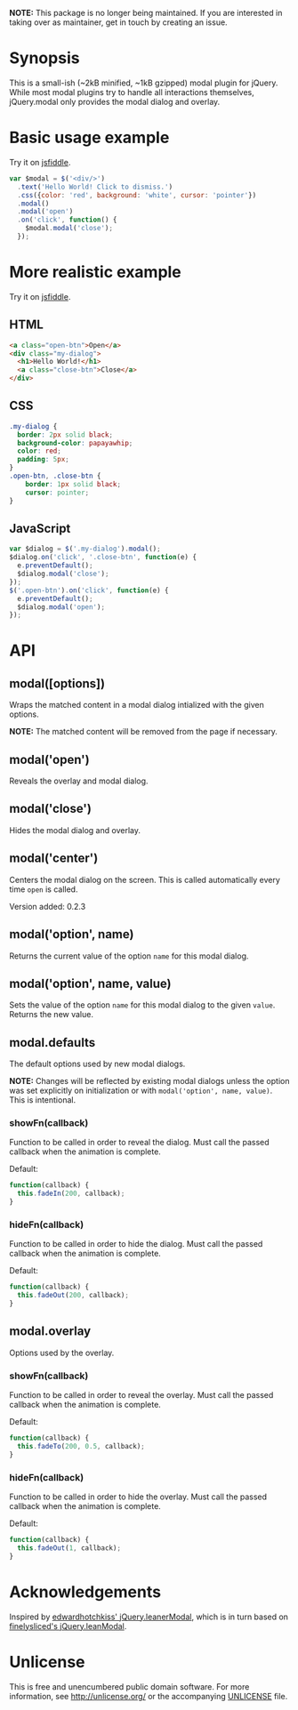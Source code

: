 **NOTE:** This package is no longer being maintained. If you are interested in taking over as maintainer, get in touch by creating an issue.

# Synopsis

This is a small-ish (~2kB minified, ~1kB gzipped) modal plugin for jQuery.
While most modal plugins try to handle all interactions themselves,
jQuery.modal only provides the modal dialog and overlay.

# Basic usage example

Try it on [jsfiddle](http://jsfiddle.net/uwCLH/5/).

```js
var $modal = $('<div/>')
  .text('Hello World! Click to dismiss.')
  .css({color: 'red', background: 'white', cursor: 'pointer'})
  .modal()
  .modal('open')
  .on('click', function() {
    $modal.modal('close');
  });
```

# More realistic example

Try it on [jsfiddle](http://jsfiddle.net/HQRDE/14/).

## HTML
```html
<a class="open-btn">Open</a>
<div class="my-dialog">
  <h1>Hello World!</h1>
  <a class="close-btn">Close</a>
</div>
```

## CSS
```css
.my-dialog {
  border: 2px solid black;
  background-color: papayawhip;
  color: red;
  padding: 5px;
}
.open-btn, .close-btn {
    border: 1px solid black;
    cursor: pointer;
}
```

## JavaScript
```js
var $dialog = $('.my-dialog').modal();
$dialog.on('click', '.close-btn', function(e) {
  e.preventDefault();
  $dialog.modal('close');
});
$('.open-btn').on('click', function(e) {
  e.preventDefault();
  $dialog.modal('open');
});
```

# API

## modal([options])

Wraps the matched content in a modal dialog intialized with the given options.

**NOTE:** The matched content will be removed from the page if necessary.

## modal('open')

Reveals the overlay and modal dialog.

## modal('close')

Hides the modal dialog and overlay.

## modal('center')

Centers the modal dialog on the screen. This is called automatically every time `open` is called.

Version added: 0.2.3

## modal('option', name)

Returns the current value of the option `name` for this modal dialog.

## modal('option', name, value)

Sets the value of the option `name` for this modal dialog to the given `value`.
Returns the new value.

## modal.defaults

The default options used by new modal dialogs.

**NOTE:** Changes will be reflected by existing modal dialogs
unless the option was set explicitly on initialization or with `modal('option', name, value)`.
This is intentional.

### showFn(callback)

Function to be called in order to reveal the dialog.
Must call the passed callback when the animation is complete.

Default:
```js
function(callback) {
  this.fadeIn(200, callback);
}
```

### hideFn(callback)

Function to be called in order to hide the dialog.
Must call the passed callback when the animation is complete.

Default:
```js
function(callback) {
  this.fadeOut(200, callback);
}
```

## modal.overlay

Options used by the overlay.

### showFn(callback)

Function to be called in order to reveal the overlay.
Must call the passed callback when the animation is complete.

Default:
```js
function(callback) {
  this.fadeTo(200, 0.5, callback);
}
```

### hideFn(callback)

Function to be called in order to hide the overlay.
Must call the passed callback when the animation is complete.

Default:
```js
function(callback) {
  this.fadeOut(1, callback);
}
```

# Acknowledgements

Inspired by [edwardhotchkiss' jQuery.leanerModal](https://github.com/edwardhotchkiss/jquery.leanerModal.js), which is in turn based on [finelysliced's jQuery.leanModal](https://github.com/FinelySliced/leanModal.js).

# Unlicense

This is free and unencumbered public domain software. For more information, see http://unlicense.org/ or the accompanying [UNLICENSE](https://github.com/pluma/jquery.modal/blob/master/UNLICENSE) file.
